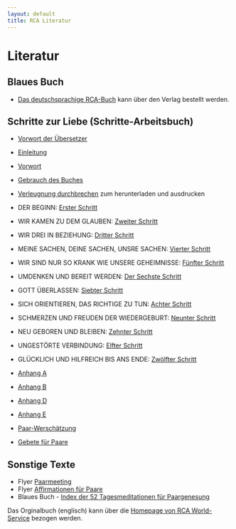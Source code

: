 ```yaml
---
layout: default
title: RCA Literatur
---
```

# Literatur

## Blaues Buch

* [Das deutschsprachige RCA-Buch](
https://tredition.de/autoren/recovering-couples-anonymous-rca-25560/anonyme-paare-in-genesung-paperback-109018/) kann über den Verlag bestellt werden.

## Schritte zur Liebe (Schritte-Arbeitsbuch)

* [Vorwort der Übersetzer](files/VorwortDerUebersetzer.pdf)
* [Einleitung](files/Einleitung.pdf)
* [Vorwort](files/VORWORT.pdf)
* [Gebrauch des Buches](files/GebrauchDesBuches.pdf)
* [Verleugnung durchbrechen](files/RCA-GreenBookDENIAL.pdf) zum herunterladen und ausdrucken
* DER BEGINN: [Erster Schritt](files/1.Schritt.pdf)
* WIR KAMEN ZU DEM GLAUBEN: [Zweiter Schritt](files/2.Schritt.pdf)
* WIR DREI IN BEZIEHUNG: [Dritter Schritt](files/3.Schritt.pdf)
* MEINE SACHEN, DEINE SACHEN, UNSRE SACHEN: [Vierter Schritt](files/4.Schritt.pdf)
* WIR SIND NUR SO KRANK WIE UNSERE GEHEIMNISSE: [Fünfter Schritt](files/5.Schritt.pdf)
* UMDENKEN UND BEREIT WERDEN: [Der Sechste Schritt](files/6.Schritt.pdf)
* GOTT ÜBERLASSEN: [Siebter Schritt](files/7.Schritt.pdf)
* SICH ORIENTIEREN, DAS RICHTIGE ZU TUN: [Achter Schritt](files/8.Schritt.pdf)
* SCHMERZEN UND FREUDEN DER WIEDERGEBURT: [Neunter Schritt](files/9.Schritt.pdf)
* NEU GEBOREN UND BLEIBEN: [Zehnter Schritt](files/10.Schritt.pdf)
* UNGESTÖRTE VERBINDUNG: [Elfter Schritt](files/11.Schritt.pdf)
* GLÜCKLICH UND HILFREICH BIS ANS ENDE: [Zwölfter Schritt](files/12.Schritt.pdf)
* [Anhang A](files/Anhang-A.pdf)
* [Anhang B](files/Anhang-B.pdf)
* [Anhang D](files/Anhang-D.pdf)
* [Anhang E](files/Anhang-E.pdf)

* [Paar-Werschätzung](files/Paar-Wertschaetzung.pdf)
* [Gebete für Paare](files/GebeteFuerPaare.pdf)



## Sonstige Texte

* Flyer [Paarmeeting](files/rca_flyer_2010.pdf)
* Flyer [Affirmationen für Paare](files/AffirmationenFuerPaareRCA.pdf)
* Blaues Buch - [Index der 52 Tagesmeditationen für Paargenesung](files/IndexTagesmeditationen.pdf)

Das Orginalbuch (englisch) kann über die [Homepage von RCA World-Service](https://www.recovering-couples.org) bezogen werden. 
